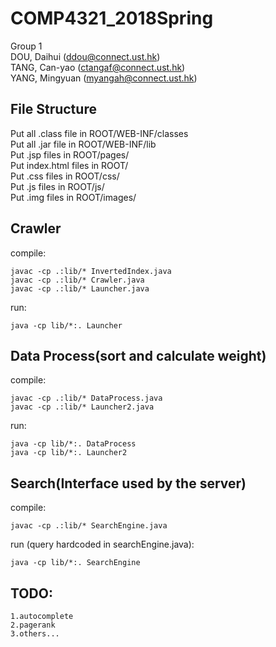 # COMP4321_2018Spring
Group 1 <br>
DOU, Daihui   (ddou@connect.ust.hk) <br>
TANG, Can-yao   (ctangaf@connect.ust.hk) <br>
YANG, Mingyuan   (myangah@connect.ust.hk) <br>
## File Structure
Put all .class file in ROOT/WEB-INF/classes <br>
Put all .jar file in ROOT/WEB-INF/lib <br>
Put .jsp files in ROOT/pages/ <br>
Put index.html files in ROOT/ <br>
Put .css files in ROOT/css/ <br>
Put .js files in ROOT/js/ <br>
Put .img files in ROOT/images/ <br>
## Crawler
compile:
```
javac -cp .:lib/* InvertedIndex.java
javac -cp .:lib/* Crawler.java
javac -cp .:lib/* Launcher.java
```
run:
```
java -cp lib/*:. Launcher
```
## Data Process(sort and calculate weight)
compile:
```
javac -cp .:lib/* DataProcess.java
javac -cp .:lib/* Launcher2.java
```
run:
```
java -cp lib/*:. DataProcess
java -cp lib/*:. Launcher2
```
## Search(Interface used by the server)
compile:
```
javac -cp .:lib/* SearchEngine.java
```
run (query hardcoded in searchEngine.java):
```
java -cp lib/*:. SearchEngine
```

## TODO:
```
1.autocomplete
2.pagerank
3.others...

```
